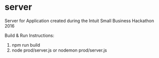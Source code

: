 # server

Server for Application created during the Intuit Small Business Hackathon 2016

Build & Run Instructions:

1. npm run build
2. node prod/server.js or nodemon prod/server.js